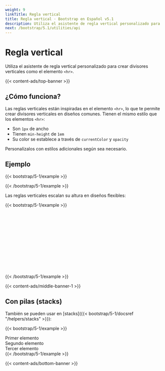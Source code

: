 ```yaml
---
weight: 9
linkTitle: Regla vertical
title: Regla vertical · Bootstrap en Español v5.1
description: Utiliza el asistente de regla vertical personalizado para crear divisores verticales como el elemento `<hr>`.
next: /bootstrap/5.1/utilities/api
---
```


# Regla vertical

Utiliza el asistente de regla vertical personalizado para crear divisores verticales como el elemento `<hr>`.

{{< content-ads/top-banner >}}

## ¿Cómo funciona?

Las reglas verticales están inspiradas en el elemento `<hr>`, lo que te permite crear divisores verticales en diseños comunes. Tienen el mismo estilo que los elementos `<hr>`:

- Son `1px` de ancho
- Tienen `min-height` de `1em`
- Su color se establece a través de `currentColor` y `opacity`

Personalízalos con estilos adicionales según sea necesario.

## Ejemplo

{{< bootstrap/5-1/example >}}
<div class="vr"></div>
{{< /bootstrap/5-1/example >}}

Las reglas verticales escalan su altura en diseños flexibles:

{{< bootstrap/5-1/example >}}
<div class="d-flex" style="height: 200px;">
  <div class="vr"></div>
</div>
{{< /bootstrap/5-1/example >}}

{{< content-ads/middle-banner-1 >}}

## Con pilas (stacks)

También se pueden usar en [stacks]({{< bootstrap/5-1/docsref "/helpers/stacks" >}}):

{{< bootstrap/5-1/example >}}
<div class="hstack gap-3">
  <div class="bg-light border">Primer elemento</div>
  <div class="bg-light border ms-auto">Segundo elemento</div>
  <div class="vr"></div>
  <div class="bg-light border">Tercer elemento</div>
</div>
{{< /bootstrap/5-1/example >}}

{{< content-ads/bottom-banner >}}